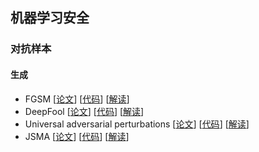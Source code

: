 ## 机器学习安全

### 对抗样本

#### 生成

* FGSM [[论文](<https://arxiv.org/abs/1412.6572>)] [[代码](<https://github.com/akshaychawla/Adversarial-Examples-in-PyTorch>)] [[解读](<https://chaoge123456.github.io/%E5%AF%B9%E6%8A%97%E6%A0%B7%E6%9C%AC%E7%94%9F%E6%88%90%E7%B3%BB%E5%88%97%EF%BC%9AFGSM%E5%92%8CDeepfool.html/#more>)]
* DeepFool [[论文](<https://arxiv.org/abs/1511.04599>)] [[代码](<https://github.com/LTS4/DeepFool/tree/master/Python>)] [[解读](<https://chaoge123456.github.io/%E5%AF%B9%E6%8A%97%E6%A0%B7%E6%9C%AC%E7%94%9F%E6%88%90%E7%B3%BB%E5%88%97%EF%BC%9AFGSM%E5%92%8CDeepfool.html/#more>)]
* Universal adversarial perturbations [[论文](<https://arxiv.org/abs/1610.08401>)] [[代码](<https://github.com/LTS4/universal>)] [[解读](<https://chaoge123456.github.io/%E5%AF%B9%E6%8A%97%E6%A0%B7%E6%9C%AC%E7%94%9F%E6%88%90%E7%B3%BB%E5%88%97%EF%BC%9AFGSM%E5%92%8CDeepfool.html/#more>)]
* JSMA [[论文](https://arxiv.org/abs/1511.07528)] [[代码](https://github.com/chaoge123456/MLsecurity/tree/master/blog/JSMA)] [[解读](https://chaoge123456.github.io/%E5%AF%B9%E6%8A%97%E6%A0%B7%E6%9C%AC%E7%94%9F%E6%88%90%E7%B3%BB%E5%88%97%EF%BC%9AJSMA%E7%9B%AE%E6%A0%87%E6%89%B0%E5%8A%A8.html/#more)]

